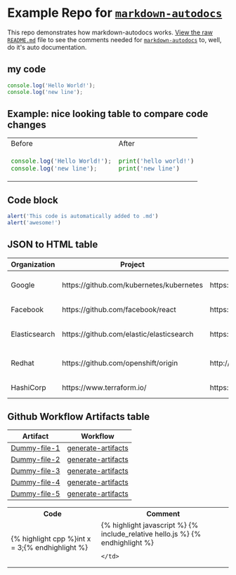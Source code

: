 # Example Repo for [`markdown-autodocs`](https://github.com/marketplace/actions/markdown-autodocs)

 


This repo demonstrates how markdown-autodocs works. [View the raw `README.md`](https://raw.githubusercontent.com/dineshsonachalam/repo-using-markdown-autodocs/main/README.md) file to see the comments needed for [`markdown-autodocs`](https://github.com/marketplace/actions/markdown-autodocs) to, well, do it's auto documentation.
## my code


<!-- MARKDOWN-AUTO-DOCS:START (CODE:src=./hello.js) -->
<!-- The below code snippet is automatically added from ./hello.js -->
```js
console.log('Hello World!');
console.log('new line');
```
<!-- MARKDOWN-AUTO-DOCS:END -->

## Example: nice looking table to compare code changes

<table>
<tr>
<td> Before </td> <td> After </td>
</tr>
<tr>
<td>

<!-- MARKDOWN-AUTO-DOCS:START (CODE:src=./hello.js) -->
<!-- The below code snippet is automatically added from ./hello.js -->
```js
console.log('Hello World!');
console.log('new line');
```
<!-- MARKDOWN-AUTO-DOCS:END -->

</td>
<td>
    
<!-- MARKDOWN-AUTO-DOCS:START (CODE:src=./hello.py) -->
<!-- The below code snippet is automatically added from ./hello.py -->
```py
print('hello world!')
print('new line')
```
<!-- MARKDOWN-AUTO-DOCS:END -->
</td>
</tr>
</table>



## Code block
<!-- MARKDOWN-AUTO-DOCS:START (CODE:src=./code-that-i-want-in-readme.js) -->
<!-- The below code snippet is automatically added from ./code-that-i-want-in-readme.js -->
```js
alert('This code is automatically added to .md')
alert('awesome!')
```
<!-- MARKDOWN-AUTO-DOCS:END -->

## JSON to HTML table
<!-- MARKDOWN-AUTO-DOCS:START (JSON_TO_HTML_TABLE:src=./json-that-i-want-in-readme-as-a-table.json) -->
<table class="JSON-TO-HTML-TABLE"><thead><tr><th class="organization-th">Organization</th><th class="project-th">Project</th><th class="website-th">Website</th><th class="license-th">License</th></tr></thead><tbody ><tr ><td class="organization-td td_text">Google</td><td class="project-td td_text">https://github.com/kubernetes/kubernetes</td><td class="website-td td_text">https://kubernetes.io/</td><td class="license-td td_text">Apache-2.0 License</td></tr>
<tr ><td class="organization-td td_text">Facebook</td><td class="project-td td_text">https://github.com/facebook/react</td><td class="website-td td_text">https://reactjs.org/</td><td class="license-td td_text">MIT License</td></tr>
<tr ><td class="organization-td td_text">Elasticsearch</td><td class="project-td td_text">https://github.com/elastic/elasticsearch</td><td class="website-td td_text">https://www.elastic.co/</td><td class="license-td td_text">Elastic License 2.0</td></tr>
<tr ><td class="organization-td td_text">Redhat</td><td class="project-td td_text">https://github.com/openshift/origin</td><td class="website-td td_text">http://www.openshift.org/</td><td class="license-td td_text">Apache-2.0 License</td></tr>
<tr ><td class="organization-td td_text">HashiCorp</td><td class="project-td td_text">https://www.terraform.io/</td><td class="website-td td_text">https://github.com/hashicorp/terraform</td><td class="license-td td_text">MPL-2.0 License</td></tr></tbody></table>
<!-- MARKDOWN-AUTO-DOCS:END -->

## Github Workflow Artifacts table
<!-- MARKDOWN-AUTO-DOCS:START (WORKFLOW_ARTIFACT_TABLE) -->
<table class="ARTIFACTS-TABLE"><thead><tr><th class="artifact-th">Artifact</th><th class="workflow-th">Workflow</th></tr></thead><tbody ><tr ><td class="artifact-td td_text"><a href=https://github.com/sysbender/repo-using-markdown-autodocs/suites/16683579837/artifacts/953349657>Dummy-file-1</a></td><td class="workflow-td td_text"><a href=https://github.com/sysbender/repo-using-markdown-autodocs/actions/runs/6345386725>generate-artifacts</a></td></tr>
<tr ><td class="artifact-td td_text"><a href=https://github.com/sysbender/repo-using-markdown-autodocs/suites/16683579837/artifacts/953349658>Dummy-file-2</a></td><td class="workflow-td td_text"><a href=https://github.com/sysbender/repo-using-markdown-autodocs/actions/runs/6345386725>generate-artifacts</a></td></tr>
<tr ><td class="artifact-td td_text"><a href=https://github.com/sysbender/repo-using-markdown-autodocs/suites/16683579837/artifacts/953349659>Dummy-file-3</a></td><td class="workflow-td td_text"><a href=https://github.com/sysbender/repo-using-markdown-autodocs/actions/runs/6345386725>generate-artifacts</a></td></tr>
<tr ><td class="artifact-td td_text"><a href=https://github.com/sysbender/repo-using-markdown-autodocs/suites/16683579837/artifacts/953349660>Dummy-file-4</a></td><td class="workflow-td td_text"><a href=https://github.com/sysbender/repo-using-markdown-autodocs/actions/runs/6345386725>generate-artifacts</a></td></tr>
<tr ><td class="artifact-td td_text"><a href=https://github.com/sysbender/repo-using-markdown-autodocs/suites/16683579837/artifacts/953349661>Dummy-file-5</a></td><td class="workflow-td td_text"><a href=https://github.com/sysbender/repo-using-markdown-autodocs/actions/runs/6345386725>generate-artifacts</a></td></tr></tbody></table>
<!-- MARKDOWN-AUTO-DOCS:END -->


<table>
  <tr>
    <th>Code</th>
    <th>Comment</th>
  </tr>
  <tr>
    <td>{% highlight cpp %}int x = 3;{% endhighlight %}</td>
    <td> 
    {% highlight javascript %}
    {% include_relative hello.js %}
    {% endhighlight %}  
    
    </td>
  </tr>
</table>




